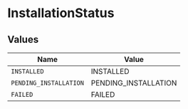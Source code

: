 # InstallationStatus


## Values

| Name                   | Value                  |
| ---------------------- | ---------------------- |
| `INSTALLED`            | INSTALLED              |
| `PENDING_INSTALLATION` | PENDING_INSTALLATION   |
| `FAILED`               | FAILED                 |